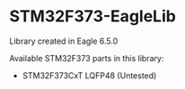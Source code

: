 STM32F373-EagleLib
==================

Library created in Eagle 6.5.0

Available STM32F373 parts in this library:

- STM32F373CxT  LQFP48 (Untested)

